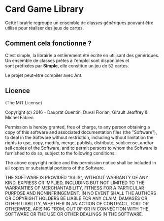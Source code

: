 # Card Game Library

Cette librairie regroupe un ensemble de classes génériques pouvant être utilisé pour réaliser des jeux de cartes.



## Comment cela fonctionne ?

C'est simple, la librairie a entièrement été écrite en utilisant des génériques. Un ensemble de classes prêtes à l'emploi sont disponibles et sont préfixées par **Simple**, elle constitue un jeu de 52 cartes.



Le projet peut-être compiler avec Ant.

## Licence

(The MIT License)

Copyright (c) 2016 - Dauprat Quentin, Duval Florian, Girault Jeoffrey & Michel Fabien

Permission is hereby granted, free of charge, to any person obtaining a copy of this software and associated documentation files (the "Software"), to deal in the Software without restriction, including without limitation the rights to use, copy, modify, merge, publish, distribute, sublicense, and/or sell copies of the Software, and to permit persons to whom the Software is furnished to do so, subject to the following conditions: 

The above copyright notice and this permission notice shall be included in all copies or substantial portions of the Software.

THE SOFTWARE IS PROVIDED "AS IS", WITHOUT WARRANTY OF ANY KIND, EXPRESS OR IMPLIED, INCLUDING BUT NOT LIMITED TO THE WARRANTIES OF MERCHANTABILITY, FITNESS FOR A PARTICULAR PURPOSE AND NONINFRINGEMENT. IN NO EVENT SHALL THE AUTHORS OR COPYRIGHT HOLDERS BE LIABLE FOR ANY CLAIM, DAMAGES OR OTHER LIABILITY, WHETHER IN AN ACTION OF CONTRACT, TORT OR OTHERWISE, ARISING FROM, OUT OF OR IN CONNECTION WITH THE SOFTWARE OR THE USE OR OTHER DEALINGS IN THE SOFTWARE.